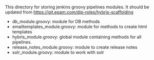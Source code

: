 This directory for storing jenkins groovy pipelines modules. It should be updated from https://git.epam.com/dip-roles/hybris-scaffolding
 - db_module.groovy: module for DB methods
 - emailtemplates_module.groovy: module for methods to create html templates
 - hybris_module.groovy: global module containing methods for all pipelines.
 - release_notes_module.groovy: module to create release notes
 - solr_module.groovy: module to work with solr